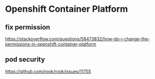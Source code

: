 # Openshift Container Platform

## fix permission
https://stackoverflow.com/questions/58473832/how-do-i-change-the-permissions-in-openshift-container-platform

## pod security
https://github.com/rook/rook/issues/11755